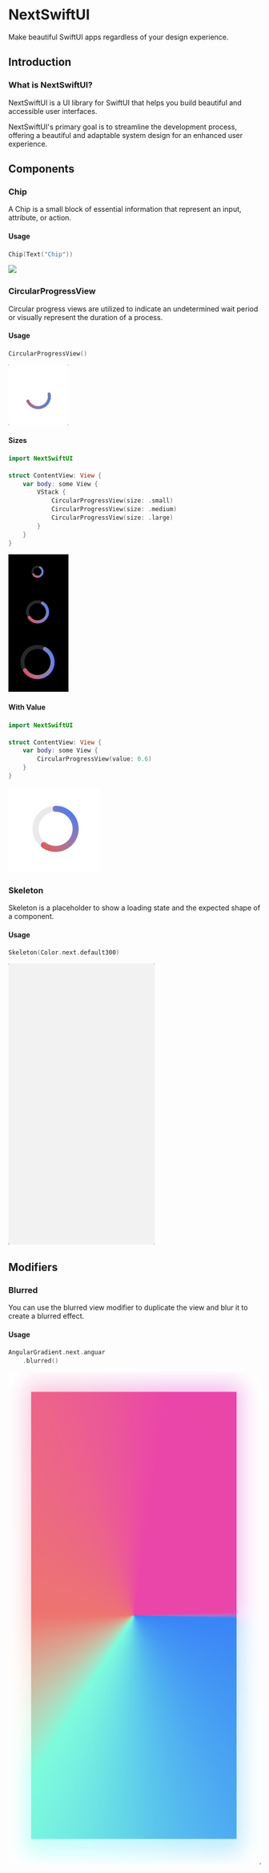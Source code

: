 # NextSwiftUI
Make beautiful SwiftUI apps regardless of your design experience.

## Introduction
### What is NextSwiftUI?
NextSwiftUI is a UI library for SwiftUI that helps you build beautiful and accessible user interfaces. 

NextSwiftUI's primary goal is to streamline the development process, offering a beautiful and adaptable system design for an enhanced user experience.

## Components
### Chip
A Chip is a small block of essential information that represent an input, attribute, or action.
#### Usage
```swift
Chip(Text("Chip"))
````
![](Docs/Assets/Chip/Usage.png)
### CircularProgressView
Circular progress views are utilized to indicate an undetermined wait period or visually represent the duration of a process.
#### Usage
```swift
CircularProgressView()
```
![](Docs/Assets/CircularProgressView/Usage.gif)
#### Sizes
```swift
import NextSwiftUI

struct ContentView: View {
    var body: some View {
        VStack {
            CircularProgressView(size: .small)
            CircularProgressView(size: .medium)
            CircularProgressView(size: .large)
        }
    }
}
```
![](Docs/Assets/CircularProgressView/Sizes.gif)
#### With Value
```swift
import NextSwiftUI

struct ContentView: View {
    var body: some View {
        CircularProgressView(value: 0.6)
    }
}
```
![](Docs/Assets/CircularProgressView/With%20Value.png)
### Skeleton
Skeleton is a placeholder to show a loading state and the expected shape of a component.
#### Usage
```swift
Skeleton(Color.next.default300)
```
![](Docs/Assets/Skeleton/Usage.gif)
## Modifiers
### Blurred
You can use the blurred view modifier to duplicate the view and blur it to create a blurred effect.
#### Usage
```swift
AngularGradient.next.anguar
    .blurred()
```
![](Docs/Assets/Blurred/Usage.png)
